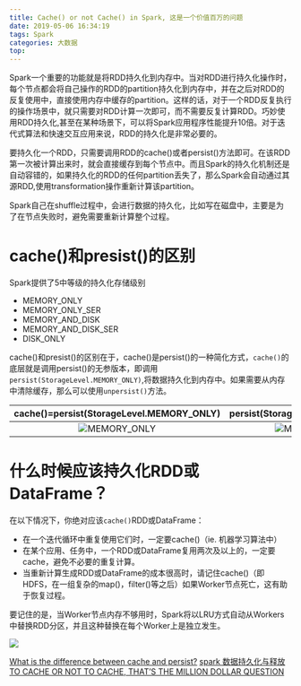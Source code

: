 ```yaml
---
title: Cache() or not Cache() in Spark, 这是一个价值百万的问题
date: 2019-05-06 16:34:19
tags: Spark
categories: 大数据
top:
---
```

Spark一个重要的功能就是将RDD持久化到内存中。当对RDD进行持久化操作时，每个节点都会将自己操作的RDD的partition持久化到内存中，并在之后对RDD的反复使用中，直接使用内存中缓存的partition。这样的话，对于一个RDD反复执行的操作场景中，就只需要对RDD计算一次即可，而不需要反复计算RDD。巧妙使用RDD持久化,甚至在某种场景下，可以将Spark应用程序性能提升10倍。对于迭代式算法和快速交互应用来说，RDD的持久化是非常必要的。
<!-- more -->

要持久化一个RDD，只需要调用RDD的cache()或者persist()方法即可。在该RDD第一次被计算出来时，就会直接缓存到每个节点中。而且Spark的持久化机制还是自动容错的，如果持久化的RDD的任何partition丢失了，那么Spark会自动通过其源RDD,使用transformation操作重新计算该partition。

Spark自己在shuffle过程中，会进行数据的持久化，比如写在磁盘中，主要是为了在节点失败时，避免需要重新计算整个过程。

# cache()和presist()的区别
Spark提供了5中等级的持久化存储级别
 - MEMORY_ONLY
 - MEMORY_ONLY_SER
 - MEMORY_AND_DISK
 - MEMORY_AND_DISK_SER
 - DISK_ONLY

cache()和presist()的区别在于，cache()是persist()的一种简化方式，`cache()`的底层就是调用persist()的无参版本，即调用`persist(StorageLevel.MEMORY_ONLY)`,将数据持久化到内存中。如果需要从内存中清除缓存，那么可以使用`unpersist()`方法。


cache()=persist(StorageLevel.MEMORY_ONLY)   |  persist(StorageLevel.MEMORY_AND_DISK)
:------------------------------------------:|:-------------------------:
![MEMORY_ONLY](ekNcE.png)     |      ![MEMORY_AND_DISK](cjD3K.png)


# 什么时候应该持久化RDD或DataFrame？
在以下情况下，你绝对应该``cache()``RDD或DataFrame：
 - 在一个迭代循环中重复使用它们时，一定要cache()（ie. 机器学习算法中）
 - 在某个应用、任务中，一个RDD或DataFrame复用两次及以上的，一定要cache，避免不必要的重复计算。
 - 当重新计算生成RDD或DataFrame的成本很高时，请记住cache()（即HDFS，在一组复杂的map()，filter()等之后）如果Worker节点死亡，这有助于恢复过程。

要记住的是，当Worker节点内存不够用时，Spark将以LRU方式自动从Workers中替换RDD分区，并且这种替换在每个Worker上是独立发生。



![](DInZf.png)

[What is the difference between cache and persist?](https://stackoverflow.com/questions/26870537/what-is-the-difference-between-cache-and-persist)
[spark 数据持久化与释放](https://www.jianshu.com/p/0b2ea4cfdc8a)
[TO CACHE OR NOT TO CACHE, THAT’S THE MILLION DOLLAR QUESTION](https://unraveldata.com/to-cache-or-not-to-cache/)

